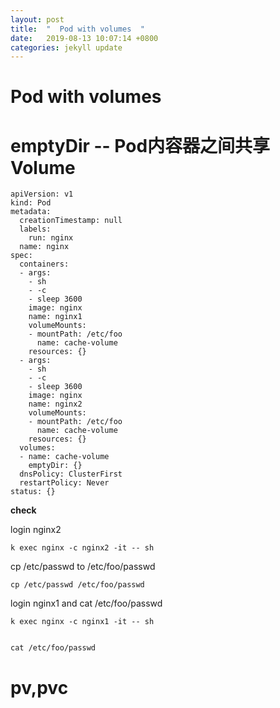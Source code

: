 ```yaml
---
layout: post
title:  "  Pod with volumes  "
date:   2019-08-13 10:07:14 +0800
categories: jekyll update
---
```

#  Pod with volumes


#  emptyDir  --  Pod内容器之间共享Volume





```
apiVersion: v1
kind: Pod
metadata:
  creationTimestamp: null
  labels:
    run: nginx
  name: nginx
spec:
  containers:
  - args:
    - sh
    - -c
    - sleep 3600
    image: nginx
    name: nginx1
    volumeMounts:
    - mountPath: /etc/foo
      name: cache-volume
    resources: {}
  - args:
    - sh
    - -c
    - sleep 3600
    image: nginx
    name: nginx2
    volumeMounts:
    - mountPath: /etc/foo
      name: cache-volume
    resources: {}
  volumes:
  - name: cache-volume
    emptyDir: {}
  dnsPolicy: ClusterFirst
  restartPolicy: Never
status: {}

```


**check**

login  nginx2
```
k exec nginx -c nginx2 -it -- sh 
```
cp /etc/passwd  to  /etc/foo/passwd
```
cp /etc/passwd /etc/foo/passwd
```
login  nginx1 and cat /etc/foo/passwd


```
k exec nginx -c nginx1 -it -- sh


cat /etc/foo/passwd

```



#  pv,pvc



